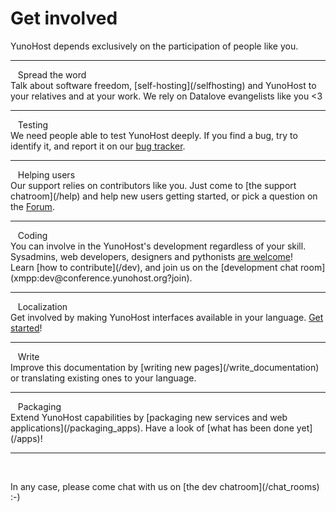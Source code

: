 # Get involved

<p class="lead">
YunoHost depends exclusively on the participation of people like you.
</p>

---

<div class="row">
<div class="col col-md-3 lead">
<span class="glyphicon glyphicon-heart"></span>&nbsp;&nbsp; Spread the word
</div>
<div class="col col-md-8" markdown="1">
Talk about software freedom, [self-hosting](/selfhosting) and YunoHost to your relatives and at your work. We rely on Datalove evangelists like you <3
</div>
</div>

---

<div class="row">
<div class="col col-md-3 lead">
<span class="glyphicon glyphicon-exclamation-sign"></span>&nbsp;&nbsp; Testing
</div>
<div class="col col-md-8" markdown="1">
We need people able to test YunoHost deeply. If you find a bug, try to identify it, and report it on our <a href="https://github.com/YunoHost/issues/issues" target="_blank">bug tracker</a>.
</div>
</div>

---

<div class="row">
<div class="col col-md-3 lead">
<span class="glyphicon glyphicon-user"></span>&nbsp;&nbsp; Helping users
</div>
<div class="col col-md-8" markdown="1">
Our support relies on contributors like you. Just come to [the support chatroom](/help) and help new users getting started, or pick a question on the <a href="https://forum.yunohost.org/" target="_blank">Forum</a>.
</div>
</div>

---

<div class="row">
<div class="col col-md-3 lead">
<span class="glyphicon glyphicon-cog"></span>&nbsp;&nbsp; Coding
</div>
<div class="col col-md-8" markdown="1">
You can involve in the YunoHost's development regardless of your skill.    
Sysadmins, web developers, designers and pythonists <a href="https://github.com/YunoHost" target="_blank">are welcome</a>!
<br>
Learn [how to contribute](/dev), and join us on the [development chat room](xmpp:dev@conference.yunohost.org?join).
</div>
</div>

---

<div class="row">
<div class="col col-md-3 lead">
<span class="glyphicon glyphicon-globe"></span>&nbsp;&nbsp; Localization
</div>
<div class="col col-md-8" markdown="1">
Get involved by making YunoHost interfaces available in your language.    
<a href="https://translate.yunohost.org/" target="_blank">Get started</a>! 
</div>
</div>

---

<div class="row">
<div class="col col-md-3 lead">
<span class="glyphicon glyphicon-edit"></span>&nbsp;&nbsp; Write
</div>
<div class="col col-md-8" markdown="1">
Improve this documentation by [writing new pages](/write_documentation) or translating existing ones to your language.
</div>
</div>

<hr>

<div class="row">
<div class="col col-md-3 lead">
<span class="glyphicon glyphicon-gift"></span>&nbsp;&nbsp; Packaging
</div>
<div class="col col-md-8" markdown="1">
Extend YunoHost capabilities by [packaging new services and web applications](/packaging_apps).    
Have a look of [what has been done yet](/apps)!
</div>
</div>

---

<br>
<p class="lead" markdown="1">In any case, please come chat with us on [the dev chatroom](/chat_rooms) :-)</p>

